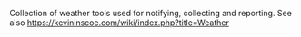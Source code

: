 Collection of weather tools used for notifying, collecting and reporting. See also https://kevininscoe.com/wiki/index.php?title=Weather


